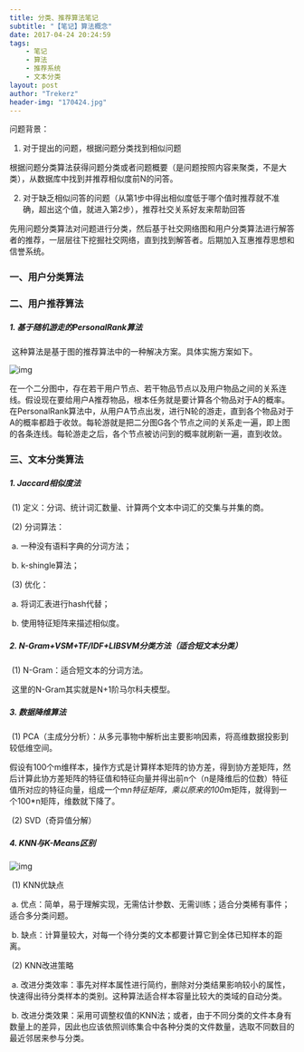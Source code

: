 ```yaml
---
title: 分类、推荐算法笔记
subtitle: "【笔记】算法概念"
date: 2017-04-24 20:24:59
tags: 
	- 笔记
	- 算法
	- 推荐系统
	- 文本分类
layout: post
author: "Trekerz"
header-img: "170424.jpg"
---
```




问题背景：

1.    对于提出的问题，根据问题分类找到相似问题

​        根据问题分类算法获得问题分类或者问题概要（是问题按照内容来聚类，不是大类），从数据库中找到并推荐相似度前N的问答。

2.    对于缺乏相似问答的问题（从第1步中得出相似度低于哪个值时推荐就不准确，超出这个值，就进入第2步），推荐社交关系好友来帮助回答

​        先用问题分类算法对问题进行分类，然后基于社交网络图和用户分类算法进行解答者的推荐，一层层往下挖掘社交网络，直到找到解答者。后期加入互惠推荐思想和信誉系统。

 

### 一、用户分类算法

### 二、用户推荐算法

##### 1.    基于随机游走的PersonalRank算法

​        这种算法是基于图的推荐算法中的一种解决方案。具体实施方案如下。

![img](1.png)

​        在一个二分图中，存在若干用户节点、若干物品节点以及用户物品之间的关系连线。假设现在要给用户A推荐物品，根本任务就是要计算各个物品对于A的概率。在PersonalRank算法中，从用户A节点出发，进行N轮的游走，直到各个物品对于A的概率都趋于收敛。每轮游就是把二分图G各个节点之间的关系走一遍，即上图的各条连线。每轮游走之后，各个节点被访问到的概率就刷新一遍，直到收敛。

### 三、文本分类算法

##### 1.    Jaccard相似度法

​	(1)  定义：分词、统计词汇数量、计算两个文本中词汇的交集与并集的商。

​	(2)  分词算法：

​		a.    一种没有语料字典的分词方法；

​		b.    k-shingle算法；

​	(3)  优化：

​		a.    将词汇表进行hash代替；

​		b.    使用特征矩阵来描述相似度。

##### 2.    N-Gram+VSM+TF/IDF+LIBSVM分类方法（适合短文本分类）

​	(1)  N-Gram：适合短文本的分词方法。

​		这里的N-Gram其实就是N+1阶马尔科夫模型。

##### 3.    数据降维算法

​	(1)  PCA（主成分分析）：从多元事物中解析出主要影响因素，将高维数据投影到较低维空间。

​         假设有100个m维样本，操作方式是计算样本矩阵的协方差，得到协方差矩阵，然后计算此协方差矩阵的特征值和特征向量并得出前n个（n是降维后的位数）特征值所对应的特征向量，组成一个m*n特征矩阵，乘以原来的100*m矩阵，就得到一个100*n矩阵，维数就下降了。

​	(2)  SVD（奇异值分解）

##### 4.    KNN与K-Means区别

![img](2.png)

​	(1)  KNN优缺点

​		a.    优点：简单，易于理解实现，无需估计参数、无需训练；适合分类稀有事件；适合多分类问题。

​		b.    缺点：计算量较大，对每一个待分类的文本都要计算它到全体已知样本的距离。

​	(2)  KNN改进策略

​		a.    改进分类效率：事先对样本属性进行简约，删除对分类结果影响较小的属性，快速得出待分类样本的类别。这种算法适合样本容量比较大的类域的自动分类。

​		b.    改进分类效果：采用可调整权值的KNN法；或者，由于不同分类的文件本身有数量上的差异，因此也应该依照训练集合中各种分类的文件数量，选取不同数目的最近邻居来参与分类。

<br/>

<br/>